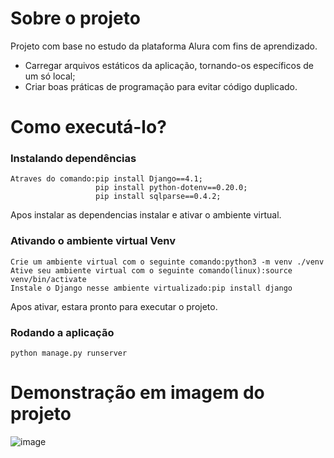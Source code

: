 # Sobre o projeto

Projeto com base no estudo da plataforma Alura com fins de aprendizado.

* Carregar arquivos estáticos da aplicação, tornando-os específicos de um só local;
* Criar boas práticas de programação para evitar código duplicado.

# Como executá-lo?

### Instalando dependências

```
Atraves do comando:pip install Django==4.1;
                   pip install python-dotenv==0.20.0;
                   pip install sqlparse==0.4.2;

```

Apos instalar as dependencias instalar e ativar o ambiente virtual.

### Ativando o ambiente virtual Venv

```
Crie um ambiente virtual com o seguinte comando:python3 -m venv ./venv
Ative seu ambiente virtual com o seguinte comando(linux):source venv/bin/activate
Instale o Django nesse ambiente virtualizado:pip install django
```
Apos ativar, estara pronto para executar o projeto.

### Rodando a aplicação

```
python manage.py runserver
```

# Demonstração em imagem do projeto
![image](https://user-images.githubusercontent.com/116848225/202844906-94ee335b-b1e0-40ec-b9fb-ccdea3b74b5d.png)
